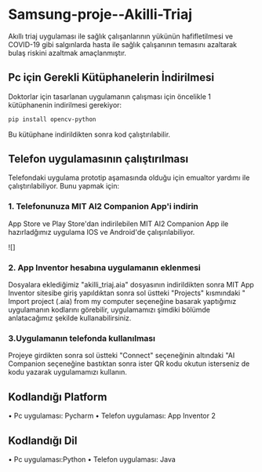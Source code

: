 # Samsung-proje--Akilli-Triaj

Akıllı triaj uygulaması ile sağlık çalışanlarının yükünün hafifletilmesi ve COVID-19 gibi salgınlarda hasta ile sağlık çalışanının temasını azaltarak bulaş riskini azaltmak amaçlanmıştır.

##  Pc için Gerekli Kütüphanelerin İndirilmesi



Doktorlar için tasarlanan uygulamanın çalışması için öncelikle 1 kütüphanenin indirilmesi gerekiyor:

```bash
pip install opencv-python
```



Bu kütüphane indirildikten sonra kod çalıştırılabilir.

## Telefon uygulamasının çalıştırılması
Telefondaki uygulama prototip aşamasında olduğu için emualtor yardımı ile çalıştırılabiliyor. Bunu yapmak için:

### 1. Telefonunuza MIT AI2 Companion App'i indirin
App Store ve Play Store'dan indirilebilen MIT AI2 Companion App ile hazırladğımız uygulama IOS ve Android'de çalışırılabiliyor.

![]








### 2. App Inventor hesabına uygulamanın eklenmesi
Dosyalara eklediğimiz "akilli_triaj.aia" dosyasının indirildikten sonra  MIT App Inventor sitesibe giriş yapıldıktan sonra sol üstteki "Projects" kısmındaki " Import project (.aia) from my computer seçeneğine basarak yaptığımız uygulamanın kodlarını görebilir, uygulamamızı şimdiki bölümde anlatacağımız şekilde kullanabilirsiniz.



### 3.Uygulamanın telefonda kullanılması
Projeye girdikten sonra sol üstteki "Connect" seçeneğinin altındaki "AI Companion seçeneğine bastıktan sonra ister QR kodu okutun isterseniz de kodu yazarak uygulamamızı kullanın.


## Kodlandığı Platform

•  Pc uygulaması: Pycharm
• Telefon uygulaması: App Inventor 2


## Kodlandığı Dil
•  Pc uygulaması:Python
• Telefon uygulaması: Java


